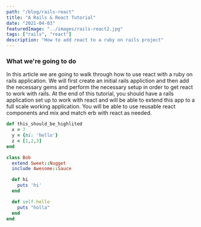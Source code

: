 ```yaml
---
path: "/blog/rails-react"
title: "A Rails & React Tutorial"
date: "2021-04-03"
featuredImage: "../images/rails-react2.jpg"
tags: ["rails", "react"]
description: "How to add react to a ruby on rails project"
---
```


### What we're going to do

In this article we are going to walk through how to use react with a ruby on rails application. We will first create an initial rails appliction and then add the necessary gems and perform the necessary setup in order to get react to work with rails. At the end of this tutorial, you should have a rails application set up to work with react and will be able to extend this app to a full scale working application. You will be able to use reusable react components and mix and match erb with react as needed.

```ruby
def this_should_be_highlited
  x = 7
  y = {hi: 'hello'}
  z = [1,2,3]
end

class Bob
  extend Sweet::Nugget
  include Awesome::Sauce

  def hi
    puts 'hi'
  end

  def self.hello
    puts "holla"
  end
end
```